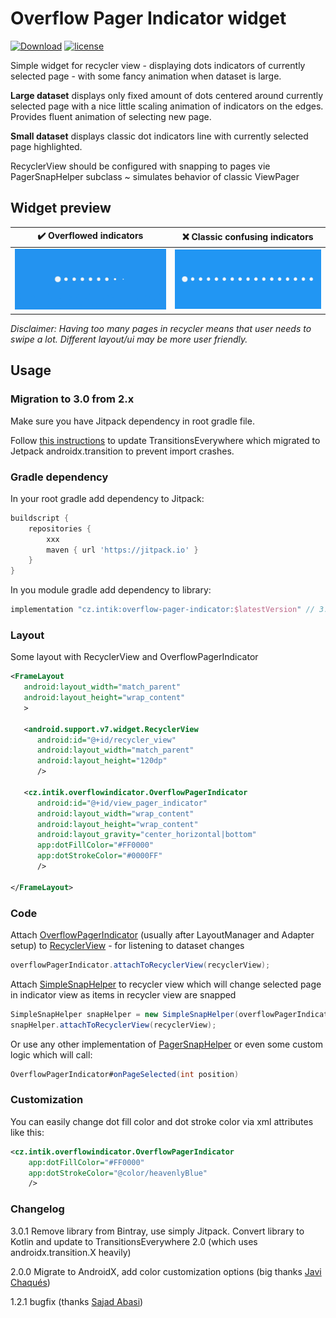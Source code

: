 # Overflow Pager Indicator widget

[![Download](https://api.bintray.com/packages/intik/cz.intik/overflowpagerindicator/images/download.svg)](https://bintray.com/intik/cz.intik/overflowpagerindicator/_latestVersion)
[![license](https://img.shields.io/badge/license-MIT%20license-blue.svg)](https://github.com/intik/overflow-pager-indicator/blob/master/LICENSE)

Simple widget for recycler view - displaying dots indicators of currently selected page - 
with some fancy animation when dataset is large.

**Large dataset** displays only fixed amount of dots centered around currently selected page 
with a nice little scaling animation of indicators on the edges. Provides fluent animation of 
selecting new page.
   
**Small dataset** displays classic dot indicators line with currently selected page highlighted.

RecyclerView should be configured with snapping to pages vie PagerSnapHelper subclass ~ simulates 
behavior of classic ViewPager
 
## Widget preview

| :heavy_check_mark: Overflowed indicators | :x: Classic confusing indicators |
| ----------------------- | ------------------------------- |
| ![Widget effect animation preview](docs/images/overflow-pager-indicator.gif "Preview of widget effect of animating dots during pages swiping")  | ![Classic ](docs/images/classic-indicators.png "Fujky")  |
 
_Disclaimer: Having too many pages in recycler means that user needs to swipe a lot. Different layout/ui may be more user friendly._ 
 
## Usage

### Migration to 3.0 from 2.x

Make sure you have Jitpack dependency in root gradle file.

Follow [this instructions](https://github.com/andkulikov/Transitions-Everywhere#migration-from-1x-guide) to update
TransitionsEverywhere which migrated to Jetpack androidx.transition to prevent import crashes.

### Gradle dependency

In your root gradle add dependency to Jitpack:

```gradle
buildscript {
    repositories {
        xxx
        maven { url 'https://jitpack.io' }
    }
}
```

In you module gradle add dependency to library:

```gradle
implementation "cz.intik:overflow-pager-indicator:$latestVersion" // 3.0.1
```

### Layout

Some layout with RecyclerView and OverflowPagerIndicator

```xml
<FrameLayout
   android:layout_width="match_parent"
   android:layout_height="wrap_content"
   >

   <android.support.v7.widget.RecyclerView
      android:id="@+id/recycler_view"
      android:layout_width="match_parent"
      android:layout_height="120dp"
      />

   <cz.intik.overflowindicator.OverflowPagerIndicator
      android:id="@+id/view_pager_indicator"
      android:layout_width="wrap_content"
      android:layout_height="wrap_content"
      android:layout_gravity="center_horizontal|bottom"
      app:dotFillColor="#FF0000"
      app:dotStrokeColor="#0000FF"
      />

</FrameLayout>
```

### Code

Attach
[OverflowPagerIndicator](https://github.com/intik/overflow-pager-indicator/blob/docs-update/library/src/main/java/cz/intik/overflowindicator/OverflowPagerIndicator.java)
(usually after LayoutManager and Adapter setup) to
[RecyclerView](https://developer.android.com/reference/android/support/v7/widget/RecyclerView.html)
\- for listening to dataset changes

```java
overflowPagerIndicator.attachToRecyclerView(recyclerView);
```

Attach
[SimpleSnapHelper](https://github.com/intik/overflow-pager-indicator/blob/docs-update/library/src/main/java/cz/intik/overflowindicator/SimpleSnapHelper.java)
to recycler view which will change selected page in indicator view as items in recycler 
view are snapped

```java  
SimpleSnapHelper snapHelper = new SimpleSnapHelper(overflowPagerIndicator);
snapHelper.attachToRecyclerView(recyclerView);
```

Or use any other implementation of
[PagerSnapHelper](https://developer.android.com/reference/android/support/v7/widget/PagerSnapHelper.html "Android Developers - docs - PagerSnapHelper")
or even some custom logic which will call:

```java
OverflowPagerIndicator#onPageSelected(int position)
```

### Customization

You can easily change dot fill color and dot stroke color via xml attributes like this:
```xml
<cz.intik.overflowindicator.OverflowPagerIndicator
    app:dotFillColor="#FF0000"
    app:dotStrokeColor="@color/heavenlyBlue"
    />
``` 

### Changelog

3.0.1 Remove library from Bintray, use simply Jitpack. Convert library to Kotlin and update to TransitionsEverywhere 2.0 (which uses androidx.transition.X heavily)

2.0.0 Migrate to AndroidX, add color customization options (big thanks [Javi Chaqués](https://github.com/javichaques))

1.2.1 bugfix (thanks [Sajad Abasi](https://github.com/sajadabasi))